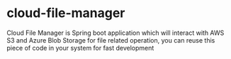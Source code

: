 # cloud-file-manager
Cloud File Manager is Spring boot application which will interact with AWS S3 and Azure Blob Storage for file related operation, you can reuse this piece of code in your system for fast development
